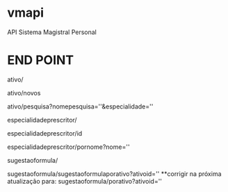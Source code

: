 # vmapi
API Sistema Magistral Personal

# END POINT

ativo/

ativo/novos

ativo/pesquisa?nomepesquisa=''&especialidade=''



especialidadeprescritor/

especialidadeprescritor/id

especialidadeprescritor/pornome?nome=''

sugestaoformula/

sugestaoformula/sugestaoformulaporativo?ativoid=''     **corrigir na próxima atualização para: sugestaoformula/porativo?ativoid=''


